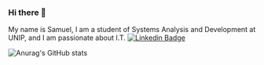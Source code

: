 ### Hi there 👋
My name is Samuel, I am a student of Systems Analysis and Development at UNIP, and I am passionate about I.T.
[![Linkedin Badge](https://img.shields.io/badge/-Diego%20Fernandes-6633cc?style=flat-square&logo=Linkedin&logoColor=blue&link=https://www.linkedin.com/in/samueldemourasousa)](https://www.linkedin.com/in/samueldemourasousa) 


![Anurag's GitHub stats](https://github-readme-stats.vercel.app/api?username=saturnz0&show_icons=true&theme=radical)

